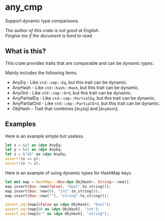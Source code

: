any_cmp
===

Support dynamic type comparisons.

*The author of this crate is not good at English.*  
*Forgive me if the document is hard to read.*

## What is this?

This crate provides traits that are comparable and can be dynamic types.

Mainly includes the following items.

* AnyEq - Like `std::cmp::Eq`, but this trait can be dynamic.
* AnyHash - Like `std::hash::Hash`, but this trait can be dynamic.
* AnyOrd - Like `std::cmp::Ord`, but this trait can be dynamic.
* AnyPartialEq - Like `std::cmp::PartialEq`, but this trait can be dynamic.
* AnyPartialOrd - Like `std::cmp::PartialOrd`, but this trait can be dynamic.
* ObjHash - Trait that combines [`AnyEq`] and [`AnyHash`].

## Examples

Here is an example simple but useless.

```rust
let x = &42 as &dyn AnyEq;
let y = &42 as &dyn AnyEq;
let z = &"42" as &dyn AnyEq;
assert!(x == y);
assert!(x != z);
```

Here is an example of using dynamic types for HashMap keys.

```rust
let mut map = HashMap::<Box<dyn ObjHash>, String>::new();
map.insert(Box::new(false), "bool".to_string());
map.insert(Box::new(0), "int".to_string());
map.insert(Box::new(""), "string".to_string());

assert_eq!(map[&false as &dyn ObjHash], "bool");
assert_eq!(map[&0 as &dyn ObjHash], "int");
assert_eq!(map[&"" as &dyn ObjHash], "string");
```
